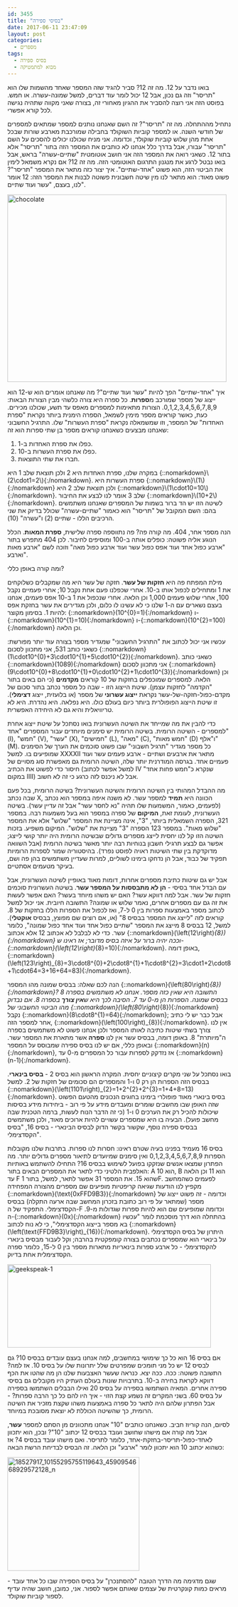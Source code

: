 ```yaml
---
id: 3455
title: "בסיסי ספירה"
date: 2017-06-11 23:47:09
layout: post
categories: 
  - מספרים
tags: 
  - בסיס ספירה
  - מבוא למתמטיקה
---
```

בואו נדבר על 12. מה זה 12? סביר להגיד שזה המספר שאחד מהשמות שלו הוא "תריסר" וזה גם נכון, אבל 12 יכול לומר עוד דברים, למשל שמונה-עשרה. או חמש. בפוסט הזה אני רוצה להסביר את ההגיון מאחורי זה, בצורה שאני מקווה שתהיה נגישה לכל קורא אפשרי.

נתחיל מההתחלה. מה זה "תריסר"? זה השם שאנחנו נותנים למספר שמתאים למספרים של חודשי השנה. או למספר קוביות השוקולד בחבילה שמורכבת מארבע שורות שבכל אחת מהן שלוש קוביות שוקולד, וכדומה. אני מניח שכולנו יכולים להסכים על השם "תריסר" עבורו, אבל בדרך כלל אנחנו לא כותבים את המספר הזה בתור "תריסר" אלא בתור 12. כשאני רואה את המספר הזה אני חושב אוטומטית "שתיים-עשרה" בראש, אבל בואו נבטל לרגע את מנגנון התרגום האוטומטי הזה. מה זה 12? אם נקרא משמאל לימין את הביטוי הזה, הוא פשוט "אחד-שתיים". איך יצור כזה מתאר את המספר "תריסר"? פשוט מאוד: הוא מתאר לנו מין שיטה חשבונית פשוטה לבנות את המספר הזה: 12 אומר לנו, בעצם, "עשר ועוד שתיים".

<a href="http://www.gadial.net/wp-content/uploads/2017/06/chocolate.jpg" rel="attachment wp-att-3458"><img class="aligncenter size-full wp-image-3458" src="http://www.gadial.net/wp-content/uploads/2017/06/chocolate.jpg" alt="chocolate" width="493" height="421" /></a>

איך "אחד-שתיים" הפך להיות "עשר ועוד שתיים"? מה שאנחנו אומרים הוא ש-12 הוא ייצוג של מספר שמורכב מ<strong>ספרות</strong>. כל ספרה היא צורה כלשהי מבין הצורות הבאות: 0,1,2,3,4,5,6,7,8,9. הצורות מתאימות למספרים מאפס עד תשע, שכולנו מכירים. כעת, כאשר קוראים מספר מימין לשמאל, הספרה הימנית ביותר נקראת "ספרת האחדות" של המספר, וזו שמשמאלה נקראת "ספרת העשרות" שלו. התרגיל החשבוני שאנחנו מבצעים כשאנחנו קוראים מספר בן שתי ספרות הוא זה:
<ol>
	<li>כפלו את ספרת האחדות ב-1.</li>
	<li>כפלו את ספרת העשרות ב-10.</li>
	<li>חברו את שתי התוצאות.</li>
</ol>
במקרה שלנו, ספרת האחדות היא 2 ולכן תוצאת שלב 1 היא {::nomarkdown}\(2\cdot1=2\){:/nomarkdown}. ספרת העשרות היא {::nomarkdown}\(1\){:/nomarkdown} ולכן תוצאת שלב 2 היא {::nomarkdown}\(1\cdot10=10\){:/nomarkdown}. שלב 3 אומר לנו לבצע את החיבור {::nomarkdown}\(10+2\){:/nomarkdown}. לשיטה הזו יש הד ברור בשמות של המספרים שאנחנו משתמשים בהם: השם המקובל של "תריסר" הוא כאמור "שתיים-עשרה" שכולל בדיוק את שני הרכיבים הללו - שתיים (2) ו"עשרה" (10).

הנה מספר אחר, 404. מה קורה פה? פה נתווספה ספרה שלישית, <strong>ספרת המאות</strong>. הכלל הנוגע אליה פשוטה: כופלים אותה ב-100 ומוסיפים לחיבור. לכן 404 מתפרש בתור "ארבע כפול אחד ועוד אפס כפול עשר ועוד ארבע כפול מאה" וזוכה לשם "ארבע מאות וארבע".

ומה קורה באופן כללי?

מילת המפתח פה היא <strong>חזקות של עשר</strong>. חזקה של עשר היא מה שמקבלים כשלוקחים את 1 ומתחילים לכפול אותו ב-10. אחרי שכפלנו פעם אחת נקבל 10; אחרי פעמיים נקבל 100, אחרי שלוש פעמים 1,000 וכן הלאה. אחרי שנכפול את 1 ב-10 אפס פעמים, אנחנו בעצם נשארים עם ה-1 שלנו כי לא עשינו לו כלום, ולכן מגדירים את עשר בחזקת אפס להיות 1. בסימון מקוצר: {::nomarkdown}\(10^{0}=1\){:/nomarkdown} ו-{::nomarkdown}\(10^{1}=10\){:/nomarkdown} ו-{::nomarkdown}\(10^{2}=100\){:/nomarkdown} וכן הלאה.

עכשיו אני יכול לכתוב את "התרגיל החשבוני" שמגדיר מספר בצורה עוד יותר מפורשת: כשאני כותב 531, אני מתכוון לסכום {::nomarkdown}\(1\cdot10^{0}+3\cdot10^{1}+5\cdot10^{2}\){:/nomarkdown}. כשאני כותב {::nomarkdown}\(1089\){:/nomarkdown} אני מתכוון לסכום {::nomarkdown}\(9\cdot10^{0}+8\cdot10^{1}+0\cdot10^{2}+1\cdot10^{3}\){:/nomarkdown} וכן הלאה. למספרים שמוכפלים בחזקות של 10 קוראים <strong>מקדמים</strong> (כי הם באים בתור "הקדמה" לחזקות עצמן). שיטת הייצוג הזו - שבה כל מספר נכתב בתור סכום של מקדם-כפול-חזקה-של-עשר נקראת <strong>ייצוג עשרוני</strong> של מספר (או בלועזית, ייצוג <strong>דצימלי</strong>). זו שיטת הייצוג הפופולרית ביותר כיום בעולם כולו. היא נפלאה. היא נהדרת. היא לא טריוויאלית והיא גם לא היחידה האפשרית.

כדי להבין את מה שמייחד את השיטה העשרונית בואו נסתכל על שיטת ייצוג אחרת למספרים - השיטה הרומית. בשיטה הרומית יש סימנים מיוחדים עבור המספרים "אחד" (I), "חמש" (V), "עשר" (X), "חמישים" (L), "מאה" (C), "חמש מאות" (D) ו"אלף" (M). כל מספר מגדיר "תרגיל חשבוני" שבו פשוט סוכמים את הערך של הסימנים שמופיעים בו. למשל XXXXII מתאר את ארבעים ושתיים - ארבע פעמים עשר ועוד פעמיים אחד. בגרסה המודרנית יותר שלה, השיטה הרומית גם מאפשרת סוג מסויים של חיסור כדי לפשוט את הכתיב (למשל אפשר לכתוב IV שנקרא כ"חמש פחות אחד" במקום IIII) אבל לא ניכנס לזה כרגע כי זה לא חשוב.

מה ההבדל המהותי בין השיטה הרומית והשיטה העשרונית? בשיטה הרומית, בכל פעם שבה נכתב X, הכוונה היא <strong>תמיד</strong> למספר עשר. לא משנה איפה במספר הוא נכתב (לפעמים, כאמור, המשמעות שלו תהיה "נא לחסר עשר" אבל זה עדיין עשר). בשיטה העשרונית, לעומת זאת, <strong>המיקום</strong> של ספרה במספר הוא בעל משמעות רבה. במספר 321, הספרה השמאלית ביותר, "3", אינה מציינת את המספר "שלוש" אלא את המספר "שלוש מאות". במספר 123 הספרה "3" מציינת את "שלוש". המיקום משפיע. בזכות השיטה הזו קל לנו יחסית לייצג מספרים גדולים שבשיטה הרומית היה יותר קושי לייצג; אפשר גם לבצע תרגילי חשבון בנוחיות רבה יותר מאשר בשיטה הרומית (אבל השוואה מדוקדקת בין שתי השיטות ראויה לפוסט נפרד). בהיסטוריה שמור לספרות הרומיות תפקיד של כבוד, אבל הן נדחקו בימינו לשוליים, למרות שעדיין משתמשים בהן פה ושם, בעיקר מטעמים אסתטיים.

אבל יש גם שיטות כתיבת מספרים אחרות, דומות מאוד באופיין לשיטה העשרונית, אבל עם הבדל אחד בסיסי - <strong>הן לא מתבססות על המספר עשר</strong>. בשיטה העשרונית סוכמים חזקות של עשר. אבל למה דווקא עשר? האם יש משהו מיוחד בעשר? האם אפשר לעשות את זה גם עם מספרים אחרים, נאמר שלוש או שמונה? התשובה חיובית. אני יכול למשל לכתוב מספר באמצעות ספרות בין 0 ל-7, ואז לכפול את הספרות הללו בחזקות של 8. קוראים לזה "לייצג את המספר בבסיס 8" (או, אם רוצים שם מפוצץ, בבסיס <strong>אוקטלי</strong>). למשל, 12 בבסיס 8 מייצג את המספר "שתיים כפול אחד ועוד אחד כפול שמונה", כלומר עשר. כדי לא לבלבל לא אכתוב 12 אלא אכתוב {::nomarkdown}\(\left(12\right)_{8}\){:/nomarkdown} וככה יהיה ברור על איזה בסיס מדובר; אז ראינו ש-{::nomarkdown}\(\left(12\right)_{8}=10\){:/nomarkdown}. באופן דומה, {::nomarkdown}\(\left(123\right)_{8}=3\cdot8^{0}+2\cdot8^{1}+1\cdot8^{2}=3\cdot1+2\cdot8+1\cdot64=3+16+64=83\){:/nomarkdown}.

הנה לכם שאלה: בבסיס שמונה מהו המספר {::nomarkdown}\(\left(80\right)_{8}\){:/nomarkdown}? התשובה היא שאין כזה מספר. אנחנו לא משתמשים בספרה 8 בבסיס שמונה. הספרות הן מ-0 עד 7. הסיבה לכך היא ש<strong>אין צורך</strong> בספרה 8. אם נבדוק מהו הביטוי החשבוני של {::nomarkdown}\(\left(80\right)_{8}\){:/nomarkdown} נקבל {::nomarkdown}\(8\cdot8^{1}=64\){:/nomarkdown}; אבל כבר יש לי כתיב אחר למספר הזה, {::nomarkdown}\(\left(100\right)_{8}\){:/nomarkdown}. אין לנו צורך בשתי שיטות כתיבה לאותו המספר ולכן אנחנו פשוט לא משתמשים בספרה ה"מיותרת" 8. באופן דומה, בבסיס עשר אין לנו <strong>ספרה</strong> אשר מתארת את המספר עשר. ובאופן כללי, אם יש לנו בסיס ספירה שמבוסס על המספר {::nomarkdown}\(n\){:/nomarkdown}, אז נזדקק לספרות עבור כל המספרים מ-0 עד {::nomarkdown}\(n-1\){:/nomarkdown}.

בואו נסתכל על שני מקרים קיצוניים יחסית. המקרה הראשון הוא בסיס 2 - <strong>בסיס בינארי</strong>. בבסיס הזה הספרות הן רק 0 ו-1 והמספרים הם סכומים של חזקות של 2. למשל {::nomarkdown}\(\left(1101\right)_{2}=1+2^{2}+2^{3}=1+4+8=13\){:/nomarkdown}. בסיס בינארי מאוד פופולרי בימינו בחוגים הנכונים מהטעם הפשוט שזה האופן שבו מחשבים שומרים ומעבדים מידע על פי רוב - ביחידות מידע בסיסות שיכולות להכיל רק את הערכים 0 ו-1 (כי זה הדבר הנוח לעשות, ברמה הטכנית שבה מחשב פועל). הבעיה בו היא שמספרים עשויים להיות ארוכים מאוד, ולכן משתמשים בבסיס ספירה נוסף, שקשור בקשר הדוק לבסיס הבינארי - בסיס 16, "בסיס הקסדצימלי".

בסיס 16 מעמיד בפנינו בעיה שטרם ראינו: חסרות לנו ספרות. בתרבות שלנו מקובלות הספרות 0,1,2,3,4,5,6,7,8,9 ואין סימנים שמיועדים לתיאור מספרים גדולים יותר. מה הפתרון שמצאו אנשים שנזקקו בפועל לשימוש בבסיס 16? התחילו להשתמש באותיות האלפבית הלטיני כדי לתאר את המספרים הבאים בתור: A הוא 10, B הוא 11 וכן הלאה עד F שהוא 15. את המספר 31 אפשר לתאר, למשל, בתור 1F. לפעמים כשהמחשב מקפיץ לנו הודעות שגיאה קריפטיות מופיעים שם מספרים מהצורה המפחידה {::nomarkdown}\(\text{0xFFD9B3}\){:/nomarkdown} וכדומה - זה פשוט ייצוג של מספר (שמתאר על פי רוב כתובת בזכרון המחשב שבה ארעה התקלה) בבסיס הקסדצימלי. התפקיד של ה-F וכדומה שמופיעים שם הוא להיות ספרות שגדולות מ-9. ה-{::nomarkdown}\(0x\){:/nomarkdown} בהתחלה הוא דרך מוסכמת לומר "עכשיו בא מספר בייצוג הקסדצימלי", כי לא נוח לכתוב {::nomarkdown}\(\left(\text{FFD9B3}\right)_{16}\){:/nomarkdown}. היתרון של בסיס הקסדצימלי על בינארי הוא שמספרים נכתבים בצורה קומפקטית בהרבה; וקל לעבור מבסיס בינארי להקסדצימלי - כל ארבע ספרות בינאריות מתארות מספר בין 0 ל-15, כלומר ספרה הקסדצימלית אחת בדיוק.

<a href="http://www.gadial.net/wp-content/uploads/2017/06/geekspeak-1.jpg" rel="attachment wp-att-3457"><img class="aligncenter size-full wp-image-3457" src="http://www.gadial.net/wp-content/uploads/2017/06/geekspeak-1.jpg" alt="geekspeak-1" width="458" height="187" /></a>

אם בסיס 16 הוא כל כך שימושי במחשבים, למה אנחנו בעצם עובדים בבסיס 10? גם לבסיס 12 יש כל מני תומכים שמפרטים שלל יתרונות שלו על בסיס 10. אז למה? התשובה פשוטה: ככה. ככה יצא. כנראה שעשר האצבעות שלנו הן מה שהטו את הכף דווקא לקראת בחירה ב-10. בתרבויות שונות בעולם העתיק היו מקובלים גם בסיסי ספירה אחרים. המאיה השתמשו בספירה על בסיס 20 ואילו הבבלים השתמשו בספירה על בסיס 60. בשני המקרים זה נשמע קצת הזוי - איך היו להם כל כך הרבה ספרות? - אבל הפתרון שלהם היה לתאר כל ספרה באמצעות משהו שקצת מזכיר את השיטה הרומית, כך שהשיטה הכוללת לא יוצאת מסובכת במיוחד.

לסיום, הנה קוריוז חביב. כשאנחנו כותבים "10" אנחנו מתכוונים מן הסתם למספר <strong>עשר</strong>, אבל מה קורה אם מישהו שחושב ועובד בבסיס 12 יכתוב "10"? ובכן, הוא יתכוון לאחד-כפול-תריסר-בחזקת-אחד, כלומר לתריסר. ואם מישהו עובד בבסיס 4? אז כשהוא יכתוב 10 הוא יתכוון לומר "ארבע" וכן הלאה. זה הבסיס לבדיחת הרשת הבאה:

<a href="http://www.gadial.net/wp-content/uploads/2017/06/18527917_10155295755119643_4590954668929572128_n.jpg" rel="attachment wp-att-3456"><img class="aligncenter size-full wp-image-3456" src="http://www.gadial.net/wp-content/uploads/2017/06/18527917_10155295755119643_4590954668929572128_n.jpg" alt="18527917_10155295755119643_4590954668929572128_n" width="297" height="255" /></a>

שגם מדגימה מה הדרך הטובה "להסתנכרן" על בסיס הספירה שבו כל אחד עובד - מראים כמות קונקרטית של עצמים שאותם אפשר לספור. אני, כמובן, חושב שהיה עדיף לספור קוביות שוקולד.
